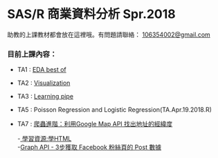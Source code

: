 # SAS/R 商業資料分析 Spr.2018

  助教的上課教材都會放在這裡哦。有問題請聯絡： 106354002@gmail.com

### 目前上課內容：

* TA1 : [EDA best of](https://hyades910739.github.io/2018SprR-TA/TA.Mar.15.2018.html)

* TA2 : [Visualization](https://hyades910739.github.io/2018SprR-TA/TA.Mar.22.2018.html)

* TA3 : [Learning pipe](https://hyades910739.github.io/2018SprR-TA/TA.Mar.29.2018.html)

* TA5 : Poisson Regression and Logistic Regression(TA.Apr.19.2018.R)

* TA7 : [爬蟲進階：利用Google Map API 找出地址的經緯度](https://hyades910739.github.io/2018SprR-TA/TA.May.10.2018.html)   

  -[ 學習資源:學HTML](http://mrorz.github.io/webdev/html.html#/)  
  -[Graph API - 3步獲取 Facebook 粉絲頁的 Post 數據](https://medium.com/@peterchang_82818/graphapi-3%E6%AD%A5%E7%8D%B2%E5%8F%96-facebook-%E7%B2%89%E7%B5%B2%E9%A0%81%E7%9A%84-post-%E6%95%B8%E6%93%9A-%E6%95%99%E5%AD%B8-%E7%AF%84%E4%BE%8B-feed-page-fan-tutorial-2f8f56b250f0)

